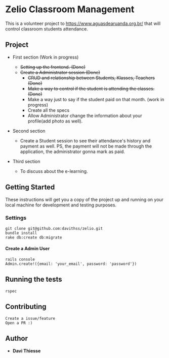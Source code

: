 # Zelio Classroom Management

This is a volunteer project to https://www.aguasdearuanda.org.br/ that will control classroom students attendance.

## Project

* First section (Work in progress)
  - ~~Setting up the frontend. (Done)~~
  - ~~Create a Administrator session (Done)~~
    - ~~CRUD and relationship between Students, Klasses, Teachers (Done)~~
    - ~~Make a way to control if the student is attending the classes. (Done)~~
    - Make a way just to say if the student paid on that month. (work in progress)
    - Create all the specs
    - Allow Administrator change the information about your profile(add photo as well).
* Second section
  - Create a Student session to see their attendance's history and payment as well.
  PS, the payment will not be made through the application, the administrator gonna mark as paid.

* Third section
  - To discuss about the e-learning.

## Getting Started

These instructions will get you a copy of the project up and running on your local machine for development and testing purposes.

### Settings

```
git clone git@github.com:davithss/zelio.git
bundle install
rake db:create db:migrate
```
#### Create a Admin User
```
rails console
Admin.create!({email: 'your_email', password: 'password'})
```

## Running the tests

```
rspec
```

## Contributing
```
Create a issue/feature
Open a PR :)
```

## Author

* **Davi Thiesse**
